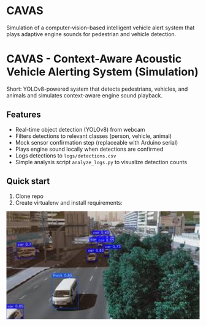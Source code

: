 # CAVAS
Simulation of a computer-vision–based intelligent vehicle alert system that plays adaptive engine sounds for pedestrian and vehicle detection.
# CAVAS - Context-Aware Acoustic Vehicle Alerting System (Simulation)

Short: YOLOv8-powered system that detects pedestrians, vehicles, and animals and simulates context-aware engine sound playback.

## Features
- Real-time object detection (YOLOv8) from webcam
- Filters detections to relevant classes (person, vehicle, animal)
- Mock sensor confirmation step (replaceable with Arduino serial)
- Plays engine sound locally when detections are confirmed
- Logs detections to `logs/detections.csv`
- Simple analysis script `analyze_logs.py` to visualize detection counts

## Quick start
1. Clone repo
2. Create virtualenv and install requirements:
<p align="center">
  <img src="images (1).jpg" width="600" alt="Detection Demo">
</p>

   
